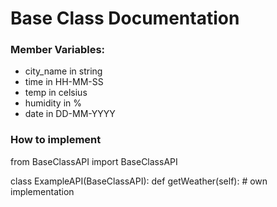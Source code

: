 # Base Class Documentation

### Member Variables:
* city_name in string
* time in HH-MM-SS
* temp in celsius
* humidity in %
* date in DD-MM-YYYY

### How to implement
from BaseClassAPI import BaseClassAPI

class ExampleAPI(BaseClassAPI):
  def getWeather(self):
    # own implementation
